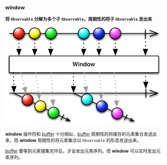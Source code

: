 ### window

**将 `Observable` 分解为多个子 `Observable`，周期性的将子 `Observable` 发出来**

![](/assets/WhichOperator/Operators/window.png)

**window** 操作符和 [buffer] 十分相似，[buffer] 周期性的将缓存的元素集合发送出来，而 **window** 周期性的将元素集合以 `Observable` 的形态发送出来。

[buffer] 要等到元素搜集完毕后，才会发出元素序列。而 **window** 可以实时发出元素序列。

[buffer]:buffer.md
